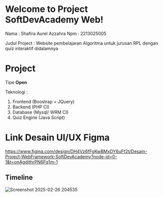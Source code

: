 # Welcome to Project SoftDevAcademy Web!

Nama : Shafira Aurel Azzahra
Npm : 2213025005

Judul Project : Website pembelajaran Algoritma untuk jurusan RPL dengan quiz interaktif didalamnya 


# Project

Tipe **Open**

Teknologi : 
 1. Frontend (Boostrap + JQuery)
 2. Backend (PHP CI)
 3. Database (Mysql/ WRM CI)
 4. Quiz Engine (Java Script)

# Link Desain UI/UX Figma
https://www.figma.com/design/DH4Vz6fFgKwBMxDY6uFf2t/Desain-Project-WebFramework-SoftDevAcademy?node-id=0-1&t=onAgdjthrPN6Fq1m-1

## Timeline

![Screenshot 2025-02-26 204535](https://github.com/user-attachments/assets/e9798d05-f1f7-4123-b882-b085ee038d34)


